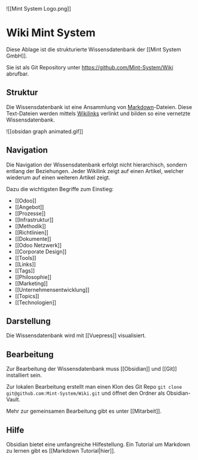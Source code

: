 ![[Mint System Logo.png]]

# Wiki Mint System

Diese Ablage ist die strukturierte Wissensdatenbank der [[Mint System GmbH]].

Sie ist als Git Repository unter <https://github.com/Mint-System/Wiki> abrufbar.

## Struktur

Die Wissensdatenbank ist eine Ansammlung von [Markdown](https://de.wikipedia.org/wiki/Markdown)-Dateien. Diese Text-Dateien werden mittels [Wikilinks](https://de.wikipedia.org/wiki/Hilfe:Links)  verlinkt und bilden so eine vernetzte Wissensdatenbank.

![[obsidan graph animated.gif]]

## Navigation

Die Navigation der Wissensdatenbank erfolgt nicht hierarchisch, sondern entlang der Beziehungen. Jeder Wikilink zeigt auf einen Artikel, welcher wiederum auf einen weiteren Artikel zeigt.

Dazu die wichtigsten Begriffe zum Einstieg:
* [[Odoo]]
* [[Angebot]]
* [[Prozesse]]
* [[Infrastruktur]]
* [[Methodik]]
* [[Richtlinien]]
* [[Dokumente]]
* [[Odoo Netzwerk]]
* [[Corporate Design]]
* [[Tools]]
* [[Links]]
* [[Tags]]
* [[Philosophie]]
* [[Marketing]]
* [[Unternehmensentwicklung]]
* [[Topics]]
* [[Technologien]]

## Darstellung

Die Wissensdatenbank wird mit [[Vuepress]] visualisiert.

## Bearbeitung

Zur Bearbeitung der Wissensdatenbank muss [[Obsidian]] und [[Git]] installiert sein.

Zur lokalen Bearbeitung erstellt man einen Klon des Git Repo `git clone git@github.com:Mint-System/Wiki.git` und öffnet den Ordner als Obsidian-Vault.

Mehr zur gemeinsamen Bearbeitung gibt es unter [[Mitarbeit]]. 

## Hilfe

Obsidian bietet eine umfangreiche Hilfestellung. Ein Tutorial um Markdown zu lernen gibt es [[Markdown Tutorial|hier]].